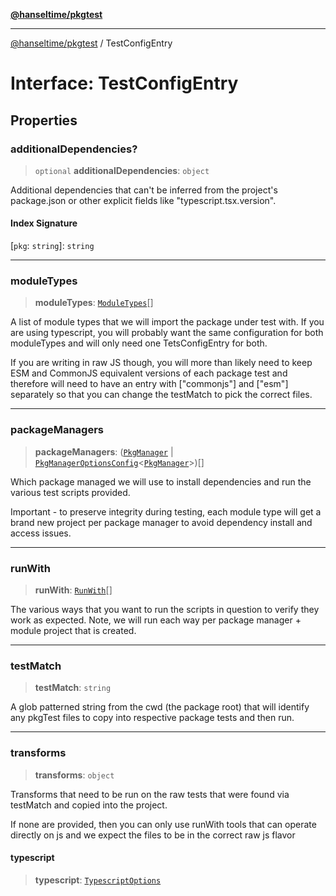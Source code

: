 [**@hanseltime/pkgtest**](../README.md)

***

[@hanseltime/pkgtest](../README.md) / TestConfigEntry

# Interface: TestConfigEntry

## Properties

### additionalDependencies?

> `optional` **additionalDependencies**: `object`

Additional dependencies that can't be inferred from the project's package.json
or other explicit fields like "typescript.tsx.version".

#### Index Signature

\[`pkg`: `string`\]: `string`

***

### moduleTypes

> **moduleTypes**: [`ModuleTypes`](../enumerations/ModuleTypes.md)[]

A list of module types that we will import the package under test with.  If you are using typescript,
you will probably want the same configuration for both moduleTypes and will only need one TetsConfigEntry
for both.

If you are writing in raw JS though, you will more than likely need to keep ESM and CommonJS equivalent versions
of each package test and therefore will need to have an entry with ["commonjs"] and ["esm"] separately so that
you can change the testMatch to pick the correct files.

***

### packageManagers

> **packageManagers**: ([`PkgManager`](../enumerations/PkgManager.md) \| [`PkgManagerOptionsConfig`](PkgManagerOptionsConfig.md)\<[`PkgManager`](../enumerations/PkgManager.md)\>)[]

Which package managed we will use to install dependencies and run the various test scripts provided.

Important - to preserve integrity during testing, each module type will get a brand new project per package
manager to avoid dependency install and access issues.

***

### runWith

> **runWith**: [`RunWith`](../enumerations/RunWith.md)[]

The various ways that you want to run the scripts in question to verify they work as expected.
Note, we will run each way per package manager + module project that is created.

***

### testMatch

> **testMatch**: `string`

A glob patterned string from the cwd (the package root) that will identify any pkgTest files to copy into
respective package tests and then run.

***

### transforms

> **transforms**: `object`

Transforms that need to be run on the raw tests that were found via testMatch and copied into the project.

If none are provided, then you can only use runWith tools that can operate directly on js and we expect
the files to be in the correct raw js flavor

#### typescript

> **typescript**: [`TypescriptOptions`](TypescriptOptions.md)
